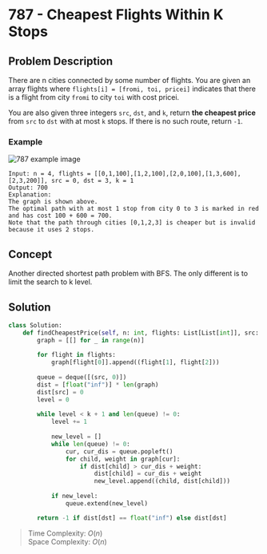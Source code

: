# 787 - Cheapest Flights Within K Stops

## Problem Description

There are n cities connected by some number of flights. You are given an array flights where `flights[i] = [fromi, toi, pricei]` indicates that there is a flight from city `fromi` to city `toi` with cost pricei.

You are also given three integers `src`, `dst`, and `k`, return **the cheapest price** from `src` to `dst` with at most `k` stops. If there is no such route, return `-1`.

### Example

![787 example image](https://assets.leetcode.com/uploads/2022/03/18/cheapest-flights-within-k-stops-3drawio.png)

```text
Input: n = 4, flights = [[0,1,100],[1,2,100],[2,0,100],[1,3,600],[2,3,200]], src = 0, dst = 3, k = 1
Output: 700
Explanation:
The graph is shown above.
The optimal path with at most 1 stop from city 0 to 3 is marked in red and has cost 100 + 600 = 700.
Note that the path through cities [0,1,2,3] is cheaper but is invalid because it uses 2 stops.
```

## Concept

Another directed shortest path problem with BFS. The only different is to limit the search to k level.

## Solution

```python
class Solution:        
    def findCheapestPrice(self, n: int, flights: List[List[int]], src: int, dst: int, k: int) -> int:
        graph = [[] for _ in range(n)]
        
        for flight in flights:
            graph[flight[0]].append((flight[1], flight[2]))
        
        queue = deque([(src, 0)])
        dist = [float("inf")] * len(graph)
        dist[src] = 0
        level = 0
        
        while level < k + 1 and len(queue) != 0:
            level += 1
            
            new_level = []
            while len(queue) != 0:
                cur, cur_dis = queue.popleft()
                for child, weight in graph[cur]:
                    if dist[child] > cur_dis + weight:
                        dist[child] = cur_dis + weight
                        new_level.append((child, dist[child]))
            
            if new_level:
                queue.extend(new_level)

        return -1 if dist[dst] == float("inf") else dist[dst]
```

> Time Complexity: $O(n)$ \
> Space Complexity: $O(n)$
